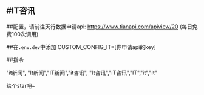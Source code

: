#IT咨讯
-----
##配置，请前往天行数据申请api:
https://www.tianapi.com/apiview/20
(每日免费100次调用)

##在`.env.dev`中添加
CUSTOM_CONFIG_IT=[你申请api的key]

##指令

"it新闻", "It新闻","IT新闻","it咨讯", "It咨讯","IT咨讯","IT","it","It"

给个star吧~
